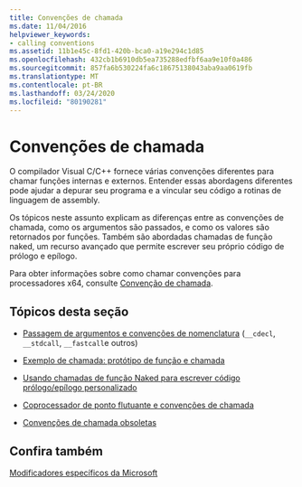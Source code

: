 ```yaml
---
title: Convenções de chamada
ms.date: 11/04/2016
helpviewer_keywords:
- calling conventions
ms.assetid: 11b1e45c-8fd1-420b-bca0-a19e294c1d85
ms.openlocfilehash: 432cb1b6910db5ea735288edfbf6aa9e10f0a486
ms.sourcegitcommit: 857fa6b530224fa6c18675138043aba9aa0619fb
ms.translationtype: MT
ms.contentlocale: pt-BR
ms.lasthandoff: 03/24/2020
ms.locfileid: "80190281"
---
```

# <a name="calling-conventions"></a>Convenções de chamada

O compilador Visual C/C++ fornece várias convenções diferentes para chamar funções internas e externos. Entender essas abordagens diferentes pode ajudar a depurar seu programa e a vincular seu código a rotinas de linguagem de assembly.

Os tópicos neste assunto explicam as diferenças entre as convenções de chamada, como os argumentos são passados, e como os valores são retornados por funções. Também são abordadas chamadas de função naked, um recurso avançado que permite escrever seu próprio código de prólogo e epílogo.

Para obter informações sobre como chamar convenções para processadores x64, consulte [Convenção de chamada](../build/x64-calling-convention.md).

## <a name="topics-in-this-section"></a>Tópicos desta seção

- [Passagem de argumentos e convenções de nomenclatura](../cpp/argument-passing-and-naming-conventions.md) (`__cdecl`, `__stdcall`, `__fastcall`e outros)

- [Exemplo de chamada: protótipo de função e chamada](../cpp/calling-example-function-prototype-and-call.md)

- [Usando chamadas de função Naked para escrever código prólogo/epílogo personalizado](../cpp/naked-function-calls.md)

- [Coprocessador de ponto flutuante e convenções de chamada](../cpp/floating-point-coprocessor-and-calling-conventions.md)

- [Convenções de chamada obsoletas](../cpp/obsolete-calling-conventions.md)

## <a name="see-also"></a>Confira também

[Modificadores específicos da Microsoft](../cpp/microsoft-specific-modifiers.md)
